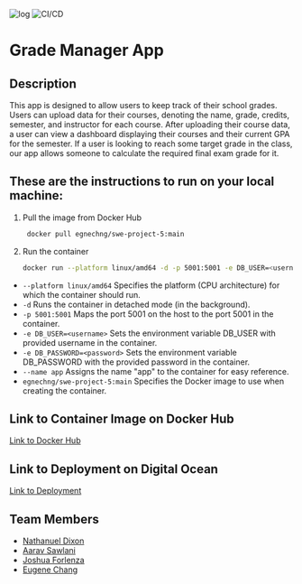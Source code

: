 ![log](https://github.com/software-students-spring2024/5-final-project-spring-2024-team01-5/actions/workflows/event-logger.yml/badge.svg)
![CI/CD](https://github.com/software-students-spring2024/5-final-project-spring-2024-team01-5/actions/workflows/app.yml/badge.svg)

# Grade Manager App

## Description

This app is designed to allow users to keep track of their school grades. Users can upload data for their courses, denoting the name, grade, credits, semester, and instructor for each course. After uploading their course data, a user can view a dashboard displaying their courses and their current GPA for the semester. If a user is looking to reach some target grade in the class, our app allows someone to calculate the required final exam grade for it.

 ## These are the instructions to run on your local machine:

1. Pull the image from Docker Hub
   ```bash
    docker pull egnechng/swe-project-5:main
    ``` 
1. Run the container
    ```bash
    docker run --platform linux/amd64 -d -p 5001:5001 -e DB_USER=<username> -e DB_PASSWORD=<password> --name app egnechng/swe-project-5:main
    ```
- `--platform linux/amd64` Specifies the platform (CPU architecture) for which the container should run. 
- `-d` Runs the container in detached mode (in the background). 
- `-p 5001:5001` Maps the port 5001 on the host to the port 5001 in the container.
- `-e DB_USER=<username>`  Sets the environment variable DB_USER with provided username in the container.
- `-e DB_PASSWORD=<password>`  Sets the environment variable DB_PASSWORD with the provided password in the container.
- `--name app` Assigns the name "app" to the container for easy reference.
- `egnechng/swe-project-5:main` Specifies the Docker image to use when creating the container. 

## Link to Container Image on Docker Hub
[Link to Docker Hub](https://hub.docker.com/repository/docker/egnechng/swe-project-5)

## Link to Deployment on Digital Ocean
[Link to Deployment](https://oyster-app-fwz7o.ondigitalocean.app/)

## Team Members

- [Nathanuel Dixon](https://github.com/nathanuel0322)
- [Aarav Sawlani](https://github.com/aaravsawlani)
- [Joshua Forlenza](https://github.com/joshforlenza)
- [Eugene Chang](https://github.com/egnechng)
